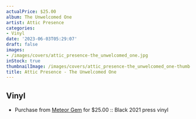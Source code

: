 ```yaml
---
actualPrice: $25.00
album: The Unwelcomed One
artist: Attic Presence
categories:
- Vinyl
date: '2023-06-03T05:29:07'
draft: false
images:
- /images/covers/attic_presence-the_unwelcomed_one.jpg
inStock: true
thumbnailImage: /images/covers/attic_presence-the_unwelcomed_one-thumb.jpg
title: Attic Presence - The Unwelcomed One
---
```


## Vinyl
* Purchase from [Meteor Gem](https://meteor-gem.com/products/used-attic-presence-the-unwelcomed-one-lp) for $25.00 :: Black 2021 press vinyl
